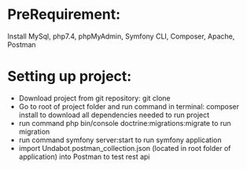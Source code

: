 # PreRequirement:

Install MySql, php7.4, phpMyAdmin, Symfony CLI, Composer, Apache, Postman 

# Setting up project:
- Download project from git repository: git clone 
- Go to root of project folder and run command in terminal: composer install to download all dependencies needed to run project
- run command php bin/console doctrine:migrations:migrate to run migration
- run command symfony server:start to run symfony application
- import Undabot.postman_collection.json (located in root folder of application) into Postman to test rest api
